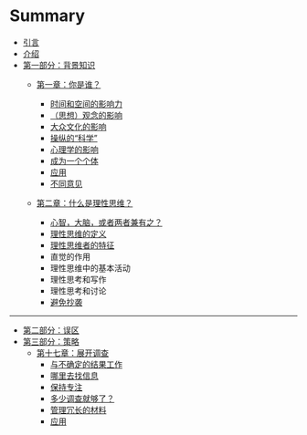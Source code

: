 # Summary

* [引言](README.md)
* [介绍](introduction.md)
* [第一部分：背景知识](第一部分：背景知识.md)
  * [第一章：你是谁？](第一章：你是谁？.md)
    * [时间和空间的影响力](时间和空间的影响力.md)
    * [（思想）观念的影响](（思想）观念的影响.md)
    * [大众文化的影响](大众文化的影响.md)
    * [操纵的“科学”](操纵的科学.md)
    * [心理学的影响](心理学的影响.md)
    * [成为一个个体](成为一个个体.md)
    * [应用](应用一.md)
    * [不同意见](不同意见.md)

  * [第二章：什么是理性思维？](第二章：什么是理性思维？.md)
    * [心智，大脑，或者两者兼有之？](心智，大脑，或者两者兼有之？.md)
    * [理性思维的定义](理性思维的定义.md)
    * [理性思维者的特征](理性思维者的特征.md)
    * 直觉的作用
    * 理性思维中的基本活动
    * 理性思考和写作
    * 理性思考和讨论
    * [避免抄袭](避免抄袭.md)



---

* [第二部分：误区](第二部分：误区.md)
* [第三部分：策略](第三部分：策略.md)
  * [第十七章：展开调查](第十七章：展开调查.md)
    * [与不确定的结果工作](与不确定的结果工作.md)
    * [哪里去找信息](哪里去找信息.md)
    * [保持专注](保持关注.md)
    * [多少调查就够了？](多少调查就够了？.md)
    * [管理冗长的材料](管理冗长的材料.md)
    * [应用](应用.md)



